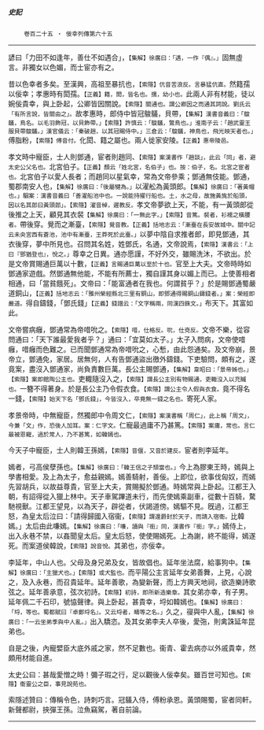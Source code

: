 

##### 史記
　　 `卷百二十五 ‧ 佞幸列傳第六十五`

* * *

諺曰「力田不如逢年，善仕不如遇合」，`【集解】徐廣曰：「遇，一作『偶』。」`固無虛言。非獨女以色媚，而士宦亦有之。

昔以色幸者多矣。至漢興，高祖至暴抗也，`【索隱】伉音苦浪反。言暴猛伉直。`然籍孺以佞幸；孝惠時有閎孺。`【正義】籍，閎，皆名也。孺，幼小也。`此兩人非有材能，徒以婉佞貴幸，與上卧起，公卿皆因關說。`【索隱】關通也。謂公卿因之而通其詞說。劉氏云「有所言說，皆關由之」。`故孝惠時，郎侍中皆冠鵔鸃，貝帶，`【集解】漢書音義曰：「鵔鸃，鳥名。以毛羽飾冠，以貝飾帶。」【索隱】許慎云：「鵔鸃，鷩鳥也。」淮南子云：「趙武靈王服貝帶鵔鸃。」漢官儀云：「秦破趙，以其冠賜侍中。」三倉云：「鵔鸃，神鳥也，飛光映天者也。」`傅脂粉，`【索隱】傅音付。`化閎、籍之屬也。兩人徙家安陵。`【正義】惠帝陵邑。`

孝文時中寵臣，士人則鄧通，宦者則趙同、`【索隱】案漢書作「趙談」，此云「同」者，避太史公父名也。`北宮伯子。`【正義】顏云「姓北宮，名伯子」也。按：伯子，名。北宮之宦者也。`北宮伯子以愛人長者；而趙同以星氣幸，常為文帝參乘；鄧通無伎能。鄧通，蜀郡南安人也，`【集解】徐廣曰：「後屬犍為。」`以濯舩為黃頭郎。`【集解】徐廣曰：「著黃帽也。」駰案：漢書音義曰「善濯船池中也。一說能持擢行船也。土，水之母，故施黃旄於船頭，因以名其郎曰黃頭郎」。【索隱】濯音棹，遲教反。`孝文帝夢欲上天，不能，有一黃頭郎從後推之上天，顧見其衣裻`【集解】徐廣曰：「一無此字。」【索隱】音篤。裻者，衫襦之橫腰者。`帶後穿。覺而之漸臺，`【索隱】覺音教。【正義】括地志云：「漸臺在長安故城中。關中記云未央宮西有蒼池，池中有漸臺，王莽死於此臺。」`以夢中陰自求推者郎，即見鄧通，其衣後穿，夢中所見也。召問其名姓，姓鄧氏，名通，文帝說焉，`【索隱】漢書云：「上曰『鄧猶登也』，悅之。」`尊幸之日異。通亦愿謹，不好外交，雖賜洗沐，不欲出。於是文帝賞賜通巨萬以十數，`【正義】言賜通巨萬以至於十也。`官至上大夫。文帝時時如鄧通家遊戲。然鄧通無他能，不能有所薦士，獨自謹其身以媚上而已。上使善相者相通，曰「當貧餓死」。文帝曰：「能富通者在我也。何謂貧乎？」於是賜鄧通蜀嚴道銅山，`【正義】括地志云：「雅州榮經縣北三里有銅山，即鄧通得賜銅山鑄錢者。」案：榮經即嚴道。`得自鑄錢，「鄧氏錢」`【正義】錢譜云：「文字稱兩，同漢四銖文。」`布天下。其富如此。

文帝嘗病癰，鄧通常為帝唶吮之。`【索隱】唶，仕格反。吮，仕兗反。`文帝不樂，從容問通曰：「天下誰最愛我者乎？」通曰：「宜莫如太子。」太子入問病，文帝使唶癰，唶癰而色難之。已而聞鄧通常為帝唶吮之，心慙，由此怨通矣。及文帝崩，景帝立，鄧通免，家居。居無何，人有告鄧通盜出徼外鑄錢。下吏驗問，頗有之，遂竟案，盡沒入鄧通家，尚負責數巨萬。長公主賜鄧通，`【集解】韋昭曰：「景帝姊也。」【索隱】案即館陶公主也。`吏輙隨沒入之，`【索隱】謂長公主別有物賜通，吏輙沒入以充贓也。`一簪不得著身。於是長公主乃令假衣食。`【索隱】謂公主令人假與衣食。`竟不得名一錢，`【索隱】始天下名「鄧氏錢」，今皆沒入，卒竟無一錢之名也。`寄死人家。

孝景帝時，中無寵臣，然獨郎中令周文仁，`【索隱】案漢書稱「周仁」，此上稱「周文」，今兼「文」作，恐後人加耳。案：仁字文。`仁寵最過庸不乃甚篤。`【索隱】案庸，常也。言仁最被恩寵，過於常人，乃不甚篤，如韓嫣也。`

今天子中寵臣，士人則韓王孫嫣，`【索隱】音偃，又音於建反。`宦者則李延年。

嫣者，弓高侯孽孫也。`【集解】徐廣曰：「韓王信之子頹當也。」`今上為膠東王時，嫣與上學書相愛。及上為太子，愈益親嫣。嫣善騎射，善佞。上即位，欲事伐匈奴，而嫣先習胡兵，以故益尊貴，官至上大夫，賞賜擬於鄧通。時嫣常與上卧起。江都王入朝，有詔得從入獵上林中。天子車駕蹕道未行，而先使嫣乘副車，從數十百騎，騖馳視獸。江都王望見，以為天子，辟從者，伏謁道傍。嫣驅不見。旣過，江都王怒，為皇太后泣曰：「請得歸國入宿衞，`【索隱】謂還爵封於天子，而請入宿衞。`比韓嫣。」太后由此嗛嫣。`【集解】徐廣曰：「嗛，讀與『銜』同，漢書作『銜』字。」`嫣侍上，出入永巷不禁，以姦聞皇太后。皇太后怒，使使賜嫣死。上為謝，終不能得，嫣遂死。而案道侯韓說，`【索隱】說音悅。`其弟也，亦佞幸。

李延年，中山人也。父母及身兄弟及女，皆故倡也。延年坐法腐，給事狗中。`【集解】徐廣曰：「主獵犬也。」【索隱】或犬監也。`而平陽公主言延年女弟善舞，上見，心說之，及入永巷，而召貴延年。延年善歌，為變新聲，而上方興天地祠，欲造樂詩歌弦之。延年善承意，弦次初詩。`【索隱】初詩，即所新造樂章。`其女弟亦幸，有子男。延年佩二千石印，號恊聲律。與上卧起，甚貴幸，埒如韓嫣也。`【集解】徐廣曰：「埒，等也。蜀都賦曰『卓鄭埒名』。又云埒者，疇等之名。」`久之，寑與中人亂，`【集解】徐廣曰：「一云坐弟季與中人亂。」`出入驕恣。及其女弟李夫人卒後，愛㢮，則禽誅延年昆弟也。

自是之後，內寵嬖臣大底外戚之家，然不足數也。衞青、霍去病亦以外戚貴幸，然頗用材能自進。

太史公曰：甚哉愛憎之時！彌子瑕之行，足以觀後人佞幸矣。雖百世可知也。`【索隱】衞靈公之臣，事見說苑也。`

索隱述贊曰：傳稱令色，詩刺巧言。冠鸃入侍，傅粉承恩。黃頭賜蜀，宦者同軒。新聲都尉，挾彈王孫。泣魚竊駕，著自前論。

* * *


